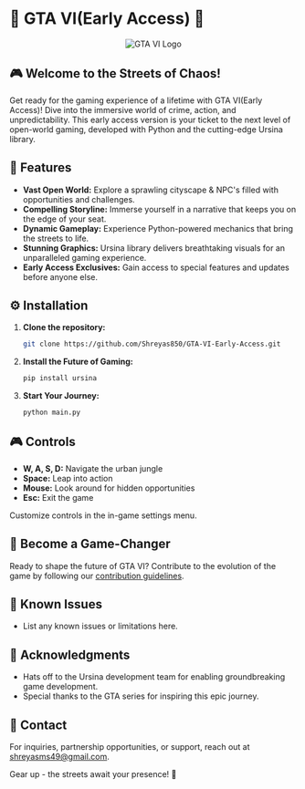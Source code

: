 ﻿# 🚗 GTA VI(Early Access) 🚓

<p align="center">
  <img src="/assets/gta-vi-logo.ico" alt="GTA VI Logo">
</p>

## 🎮 Welcome to the Streets of Chaos!

Get ready for the gaming experience of a lifetime with GTA VI(Early Access)! Dive into the immersive world of crime, action, and unpredictability. This early access version is your ticket to the next level of open-world gaming, developed with Python and the cutting-edge Ursina library.

## 🚀 Features

- **Vast Open World:** Explore a sprawling cityscape & NPC's filled with opportunities and challenges.
- **Compelling Storyline:** Immerse yourself in a narrative that keeps you on the edge of your seat.
- **Dynamic Gameplay:** Experience Python-powered mechanics that bring the streets to life.
- **Stunning Graphics:** Ursina library delivers breathtaking visuals for an unparalleled gaming experience.
- **Early Access Exclusives:** Gain access to special features and updates before anyone else.

## ⚙️ Installation

1. **Clone the repository:**

    ```bash
    git clone https://github.com/Shreyas850/GTA-VI-Early-Access.git
    ```

2. **Install the Future of Gaming:**

    ```bash
    pip install ursina
    ```

3. **Start Your Journey:**

    ```bash
    python main.py
    ```

## 🎮 Controls

- **W, A, S, D:** Navigate the urban jungle
- **Space:** Leap into action
- **Mouse:** Look around for hidden opportunities
- **Esc:** Exit the game

Customize controls in the in-game settings menu.

## 🤝 Become a Game-Changer

Ready to shape the future of GTA VI? Contribute to the evolution of the game by following our [contribution guidelines](CONTRIBUTING.md).

## 🐛 Known Issues

- List any known issues or limitations here.

## 🙌 Acknowledgments

- Hats off to the Ursina development team for enabling groundbreaking game development.
- Special thanks to the GTA series for inspiring this epic journey.

## 📧 Contact
For inquiries, partnership opportunities, or support, reach out at [shreyasms49@gmail.com](mailto:shreyasms49@gmail.com).

Gear up - the streets await your presence! 🌆